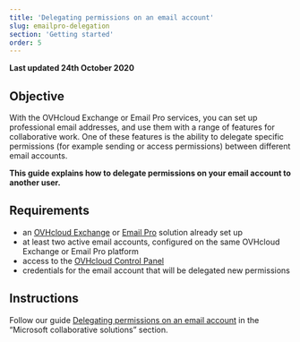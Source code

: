 ```yaml
---
title: 'Delegating permissions on an email account'
slug: emailpro-delegation
section: 'Getting started'
order: 5
---
```


**Last updated 24th October 2020**

## Objective

With the OVHcloud Exchange or Email Pro services, you can set up professional email addresses, and use them with a range of features for collaborative work. One of these features is the ability to delegate specific permissions (for example sending or access permissions) between different email accounts.

**This guide explains how to delegate permissions on your email account to another user.**

## Requirements

- an [OVHcloud Exchange](https://www.ovhcloud.com/en-ie/emails/hosted-exchange/) or [Email Pro](https://www.ovhcloud.com/en-ie/emails/email-pro/) solution already set up
- at least two active email accounts, configured on the same OVHcloud Exchange or Email Pro platform
- access to the [OVHcloud Control Panel](https://www.ovh.com/auth/?action=gotomanager&from=https://www.ovh.ie/&ovhSubsidiary=ie)
- credentials for the email account that will be delegated new permissions

## Instructions

Follow our guide [Delegating permissions on an email account](https://docs.ovh.com/ie/en/microsoft-collaborative-solutions/exchange_2013_how_to_grant_full_access_permissions_for_an_account/) in the “Microsoft collaborative solutions” section.